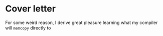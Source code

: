 # Cover letter

For some weird reason, I derive great pleasure learning what my compiler will `memcopy` directly to 
